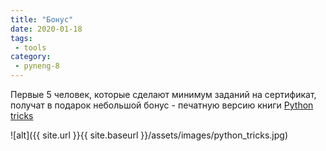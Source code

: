 ```yaml
---
title: "Бонус"
date: 2020-01-18
tags:
 - tools
category:
 - pyneng-8
---
```


Первые 5 человек, которые сделают минимум заданий на сертификат, получат в подарок небольшой бонус - печатную версию книги [Python tricks](https://www.amazon.com/Python-Tricks-Buffet-Awesome-Features/dp/1775093301)

![alt]({{ site.url }}{{ site.baseurl }}/assets/images/python_tricks.jpg)
